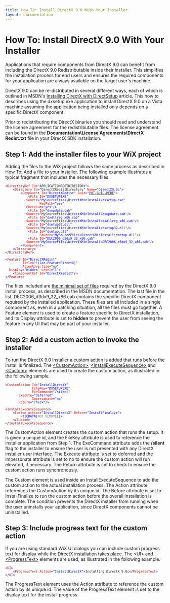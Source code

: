 ```yaml
---
title: How To: Install DirectX 9.0 With Your Installer
layout: documentation
---
```

# How To: Install DirectX 9.0 With Your Installer
Applications that require components from DirectX 9.0 can benefit from including the DirectX 9.0 Redistributable inside their installer. This simplifies the installation process for end users and ensures the required components for your application are always available on the target user&apos;s machine.

DirectX 9.0 can be re-distributed in several different ways, each of which is outlined in MSDN&apos;s <a href="http://msdn.microsoft.com/library/bb174600.aspx#DirectX_Redistribution" target="_blank">Installing DirectX with DirectSetup</a> article. This how to describes using the dxsetup.exe application to install DirectX 9.0 on a Vista machine assuming the application being installed only depends on a specific DirectX component.

Prior to redistributing the DirectX binaries you should read and understand the license agreement for the redistributable files. The license agreement can be found in the **Documentation\License Agreements\DirectX Redist.txt** file in your DirectX SDK installation.

## Step 1: Add the installer files to your WiX project
Adding the files to the WiX project follows the same process as described in [How To: Add a file to your installer](~/howtos/files_and_registry/add_a_file.html). The following example illustrates a typical fragment that includes the necessary files:

<pre>
<font size="2" color="#0000FF">&lt;</font><font size="2" color="#A31515">DirectoryRef</font><font size="2" color="#0000FF"> </font><font size="2" color="#FF0000">Id</font><font size="2" color="#0000FF">=</font><font size="2">"APPLICATIONROOTDIRECTORY"</font><font size="2" color="#0000FF">&gt;
    &lt;</font><font size="2" color="#A31515">Directory</font><font size="2" color="#0000FF"> </font><font size="2" color="#FF0000">Id</font><font size="2" color="#0000FF">=</font><font size="2">"DirectXRedistDirectory"</font><font size="2" color="#0000FF"> </font><font size="2" color="#FF0000">Name</font><font size="2" color="#0000FF">=</font><font size="2">"</font><font size="2" color="#0000FF">DirectX9.0c</font><font size="2">"</font><font size="2" color="#0000FF">&gt;
        &lt;</font><font size="2" color="#A31515">Component</font><font size="2" color="#0000FF"> </font><font size="2" color="#FF0000">Id</font><font size="2" color="#0000FF">=</font><font size="2">"</font><font size="2" color="#0000FF">DirectXRedist</font><font size="2">"</font><font size="2" color="#0000FF"> </font><font size="2" color="#FF0000">Guid</font><font size="2" color="#0000FF">=</font><font size="2">"<a href="~/howtos/general/generate_guids.html">PUT-GUID-HERE</a>"</font><font size="2" color="#0000FF">&gt;
            &lt;</font><font size="2" color="#A31515">File</font><font size="2" color="#0000FF"> </font><font size="2" color="#FF0000">Id</font><font size="2" color="#0000FF">=</font><font size="2">"</font><font size="2" color="#0000FF">DXSETUPEXE</font><font size="2">"</font>
<font size="2" color="#FF0000">           Source</font><font size="2" color="#0000FF">=</font><font size="2">"</font><font size="2" color="#0000FF">MySourceFiles\DirectXMinInstall\dxsetup.exe</font><font size="2">"
                  </font><font size="2" color="#FF0000">KeyPath</font><font size="2" color="#0000FF">=</font><font size="2">"</font><font size="2" color="#0000FF">yes</font><font size="2">"</font>
<font size="2" color="#FF0000">           Checksum</font><font size="2" color="#0000FF">=</font><font size="2">"</font><font size="2" color="#0000FF">yes</font><font size="2">"</font><font size="2" color="#0000FF">/&gt;
            &lt;</font><font size="2" color="#A31515">File</font><font size="2" color="#0000FF"> </font><font size="2" color="#FF0000">Id</font><font size="2" color="#0000FF">=</font><font size="2">"</font><font size="2" color="#0000FF">dxupdate.cab</font><font size="2">"</font>
<font size="2" color="#FF0000">           Source</font><font size="2" color="#0000FF">=</font><font size="2">"</font><font size="2">MySourceFiles</font><font size="2" color="#0000FF">\DirectXMinInstall\dxupdate.cab</font><font size="2">"</font><font size="2" color="#0000FF">/&gt;
            &lt;</font><font size="2" color="#A31515">File</font><font size="2" color="#0000FF"> </font><font size="2" color="#FF0000">Id</font><font size="2" color="#0000FF">=</font><font size="2">"</font><font size="2" color="#0000FF">dxdllreg_x86.cab</font><font size="2">"</font>
<font size="2" color="#FF0000">           Source</font><font size="2" color="#0000FF">=</font><font size="2">"</font><font size="2">MySourceFiles</font><font size="2" color="#0000FF">\DirectXMinInstall\dxdllreg_x86.cab</font><font size="2">"</font><font size="2" color="#0000FF">/&gt;
            &lt;</font><font size="2" color="#A31515">File</font><font size="2" color="#0000FF"> </font><font size="2" color="#FF0000">Id</font><font size="2" color="#0000FF">=</font><font size="2">"</font><font size="2" color="#0000FF">dsetup32.dll</font><font size="2">"</font>
<font size="2" color="#FF0000">           Source</font><font size="2" color="#0000FF">=</font><font size="2">"</font><font size="2">MySourceFiles</font><font size="2" color="#0000FF">\DirectXMinInstall\dsetup32.dll</font><font size="2">"</font><font size="2" color="#0000FF">/&gt;
            &lt;</font><font size="2" color="#A31515">File</font><font size="2" color="#0000FF"> </font><font size="2" color="#FF0000">Id</font><font size="2" color="#0000FF">=</font><font size="2">"</font><font size="2" color="#0000FF">dsetup.dll"
                  </font><font size="2" color="#FF0000">Source</font><font size="2" color="#0000FF">=</font><font size="2">"</font><font size="2" color="#0000FF">MySourceFiles\DirectXMinInstall\dsetup.dll</font><font size="2">"</font><font size="2" color="#0000FF">/&gt;
            &lt;</font><font size="2" color="#A31515">File</font><font size="2" color="#0000FF"> </font><font size="2" color="#FF0000">Id</font><font size="2" color="#0000FF">=</font><font size="2">"</font><font size="2" color="#0000FF">DEC2006_d3dx9_32_x86.cab</font><font size="2">"</font>
<font size="2" color="#FF0000">           Source</font><font size="2" color="#0000FF">=</font><font size="2">"</font><font size="2" color="#0000FF">MySourceFiles\DirectXMinInstall\DEC2006_d3dx9_32_x86.cab</font><font size="2">"</font><font size="2" color="#0000FF">/&gt;
        &lt;/</font><font size="2" color="#A31515">Component</font><font size="2" color="#0000FF">&gt;
    &lt;/</font><font size="2" color="#A31515">Directory</font><font size="2" color="#0000FF">&gt;
&lt;/</font><font size="2" color="#A31515">DirectoryRef</font><font size="2" color="#0000FF">&gt;

&lt;</font><font size="2" color="#A31515">Feature</font><font size="2" color="#0000FF"> </font><font size="2" color="#FF0000">Id</font><font size="2" color="#0000FF">=</font><font size="2">"</font><font size="2" color="#0000FF">DirectXRedist</font><font size="2">"
         </font><font size="2" color="#FF0000">Title</font><font size="2" color="#0000FF">=</font><font size="2">"</font><font size="2" color="#0000FF">!(loc.FeatureDirectX)</font><font size="2">"
         </font><font size="2" color="#FF0000">AllowAdvertise</font><font size="2" color="#0000FF">=</font><font size="2">"</font><font size="2" color="#0000FF">no</font><font size="2">"</font>
<font size="2" color="#FF0000">  Display</font><font size="2" color="#0000FF">=</font><font size="2">"</font><font size="2" color="#0000FF">hidden</font><font size="2">"</font><font size="2" color="#0000FF"> </font><font size="2" color="#FF0000">Level</font><font size="2" color="#0000FF">=</font><font size="2">"</font><font size="2" color="#0000FF">1</font><font size="2">"</font><font size="2" color="#0000FF">&gt;
    &lt;</font><font size="2" color="#A31515">ComponentRef</font><font size="2" color="#0000FF"> </font><font size="2" color="#FF0000">Id</font><font size="2" color="#0000FF">=</font><font size="2">"</font><font size="2" color="#0000FF">DirectXRedist</font><font size="2">"</font><font size="2" color="#0000FF">/&gt;
&lt;/</font><font size="2" color="#A31515">Feature</font><font size="2" color="#0000FF">&gt;</font>
</pre>

The files included are <a href="http://msdn.microsoft.com/library/bb219742.aspx" target="_blank">the minimal set of files</a> required by the DirectX 9.0 install process, as described in the MSDN documentation. The last file in the list, DEC2006\_d3dx9\_32\_x86.cab contains the specific DirectX component required by the installed application. These files are all included in a single component as, even in a patching situation, all the files must go together. A Feature element is used to create a feature specific to DirectX installation, and its Display attribute is set to **hidden** to prevent the user from seeing the feature in any UI that may be part of your installer.

## Step 2: Add a custom action to invoke the installer
To run the DirectX 9.0 installer a custom action is added that runs before the install is finalized. The [&lt;CustomAction&gt;](~/xsd/wix/customaction.html), [&lt;InstallExecuteSequence&gt;](~/xsd/wix/installexecutesequence.html) and [&lt;Custom&gt;](~/xsd/wix/custom.html) elements are used to create the custom action, as illustrated in the following sample.

<pre>
<font size="2" color="#0000FF">&lt;</font><font size="2" color="#A31515">CustomAction</font><font size="2" color="#0000FF"> </font><font size="2" color="#FF0000">Id</font><font size="2" color="#0000FF">=</font><font size="2">"</font><font size="2" color="#0000FF">InstallDirectX"
              </font><font size="2" color="#FF0000">FileKey</font><font size="2" color="#0000FF">=</font><font size="2">"</font><font size="2" color="#0000FF">DXSETUPEXE</font><font size="2">"</font>
<font size="2" color="#FF0000">              ExeCommand</font><font size="2" color="#0000FF">=</font><font size="2">"</font><font size="2" color="#0000FF">/silent</font><font size="2">"</font>
<font size="2" color="#FF0000">       Execute</font><font size="2" color="#0000FF">=</font><font size="2">"</font><font size="2" color="#0000FF">deferred</font><font size="2">"
              </font><font size="2" color="#FF0000">Impersonate</font><font size="2" color="#0000FF">=</font><font size="2">"</font><font size="2" color="#0000FF">no</font><font size="2">"</font>
<font size="2" color="#FF0000">       Return</font><font size="2" color="#0000FF">=</font><font size="2">"</font><font size="2" color="#0000FF">check</font><font size="2">"</font><font size="2" color="#0000FF">/&gt;

&lt;</font><font size="2" color="#A31515">InstallExecuteSequence</font><font size="2" color="#0000FF">&gt;
    &lt;</font><font size="2" color="#A31515">Custom</font><font size="2" color="#0000FF"> </font><font size="2" color="#FF0000">Action</font><font size="2" color="#0000FF">=</font><font size="2">"</font><font size="2" color="#0000FF">InstallDirectX</font><font size="2">"</font><font size="2" color="#0000FF"> </font><font size="2" color="#FF0000">Before</font><font size="2" color="#0000FF">=</font><font size="2">"</font><font size="2" color="#0000FF">InstallFinalize</font><font size="2">"</font><font size="2" color="#0000FF">&gt;
        &lt;![CDATA[</font><font size="2" color="#808080">NOT REMOVE</font><font size="2" color="#0000FF">]]&gt;
    &lt;/</font><font size="2" color="#A31515">Custom</font><font size="2" color="#0000FF">&gt;
&lt;/</font><font size="2" color="#A31515">InstallExecuteSequence</font><font size="2" color="#0000FF">&gt;</font>
</pre>

The CustomAction element creates the custom action that runs the setup. It is given a unique id, and the FileKey attribute is used to reference the installer application from Step 1. The ExeCommand attribute adds the **/silent** flag to the installer to ensure the user is not presented with any DirectX installer user interface. The Execute attribute is set to deferred and the Impersonate attribute is set to no to ensure the custom action will run elevated, if necessary. The Return attribute is set to check to ensure the custom action runs synchronously.

The Custom element is used inside an InstallExecuteSequence to add the custom action to the actual installation process. The Action attribute references the CustomAction by its unique id. The Before attribute is set to InstallFinalize to run the custom action before the overall installation is complete. The condition prevents the DirectX installer from running when the user uninstalls your application, since DirectX components cannot be uninstalled.

## Step 3: Include progress text for the custom action
If you are using standard WiX UI dialogs you can include custom progress text for display while the DirectX installation takes place. The [&lt;UI&gt;](~/xsd/wix/ui.html) and [&lt;ProgressText&gt;](~/xsd/wix/progresstext.html) elements are used, as illustrated in the following example.

<pre>
<font size="2" color="#0000FF">&lt;</font><font size="2" color="#A31515">UI</font><font size="2" color="#0000FF">&gt;
    &lt;</font><font size="2" color="#A31515">ProgressText</font><font size="2" color="#0000FF"> </font><font size="2" color="#FF0000">Action</font><font size="2" color="#0000FF">=</font><font size="2">"</font><font size="2" color="#0000FF">InstallDirectX</font><font size="2">"</font><font size="2" color="#0000FF">&gt;</font><font size="2">Installing DirectX 9.0c</font><font size="2" color="#0000FF">&lt;/</font><font size="2" color="#A31515">ProgressText</font><font size="2" color="#0000FF">&gt;
&lt;/</font><font size="2" color="#A31515">UI</font><font size="2" color="#0000FF">&gt;</font>
</pre>

The ProgressText element uses the Action attribute to reference the custom action by its unique id. The value of the ProgressText element is set to the display text for the install progress.
